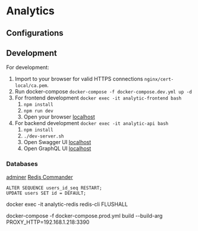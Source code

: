 # Analytics

## Configurations

## Development

For development:

1. Import to your browser for valid HTTPS connections `nginx/cert-local/ca.pem`.
2. Run docker-compose `docker-compose -f docker-compose.dev.yml up -d`
3. For frontend development `docker exec -it analytic-frontend bash`
   1. `npm install`
   2. `npm run dev`
   3. Open your browser [localhost](https://localhost/)
4. For backend development `docker exec -it analytic-api bash`
   1. `npm install`
   2. `./dev-server.sh`
   3. Open Swagger UI [localhost](https://localhost/api/open-api/docs)
   4. Open GraphQL UI [localhost](https://localhost/api/graphql/docs)

### Databases

[adminer](http://127.0.0.1:8080/?pgsql=analytic-postgres&username=pg-user&db=pg-db)
[Redis Commander](http://127.0.0.1:8082/)

```
ALTER SEQUENCE users_id_seq RESTART;
UPDATE users SET id = DEFAULT;
```

docker exec -it analytic-redis redis-cli FLUSHALL

docker-compose -f docker-compose.prod.yml build --build-arg PROXY_HTTP=192.168.1.218:3390
